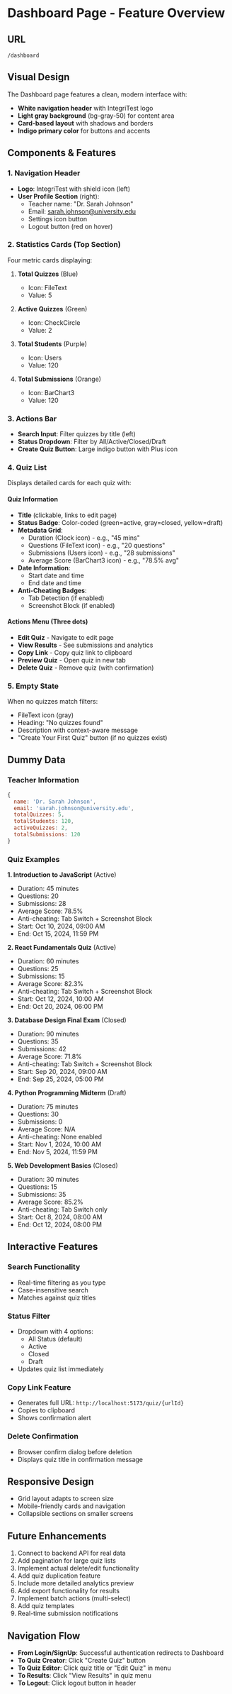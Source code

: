 # Dashboard Page - Feature Overview

## URL

`/dashboard`

## Visual Design

The Dashboard page features a clean, modern interface with:

- **White navigation header** with IntegriTest logo
- **Light gray background** (bg-gray-50) for content area
- **Card-based layout** with shadows and borders
- **Indigo primary color** for buttons and accents

## Components & Features

### 1. Navigation Header

- **Logo**: IntegriTest with shield icon (left)
- **User Profile Section** (right):
  - Teacher name: "Dr. Sarah Johnson"
  - Email: <sarah.johnson@university.edu>
  - Settings icon button
  - Logout button (red on hover)

### 2. Statistics Cards (Top Section)

Four metric cards displaying:

1. **Total Quizzes** (Blue)
   - Icon: FileText
   - Value: 5

2. **Active Quizzes** (Green)
   - Icon: CheckCircle
   - Value: 2

3. **Total Students** (Purple)
   - Icon: Users
   - Value: 120

4. **Total Submissions** (Orange)
   - Icon: BarChart3
   - Value: 120

### 3. Actions Bar

- **Search Input**: Filter quizzes by title (left)
- **Status Dropdown**: Filter by All/Active/Closed/Draft
- **Create Quiz Button**: Large indigo button with Plus icon

### 4. Quiz List

Displays detailed cards for each quiz with:

#### Quiz Information

- **Title** (clickable, links to edit page)
- **Status Badge**: Color-coded (green=active, gray=closed, yellow=draft)
- **Metadata Grid**:
  - Duration (Clock icon) - e.g., "45 mins"
  - Questions (FileText icon) - e.g., "20 questions"
  - Submissions (Users icon) - e.g., "28 submissions"
  - Average Score (BarChart3 icon) - e.g., "78.5% avg"
- **Date Information**:
  - Start date and time
  - End date and time
- **Anti-Cheating Badges**:
  - Tab Detection (if enabled)
  - Screenshot Block (if enabled)

#### Actions Menu (Three dots)

- **Edit Quiz** - Navigate to edit page
- **View Results** - See submissions and analytics
- **Copy Link** - Copy quiz link to clipboard
- **Preview Quiz** - Open quiz in new tab
- **Delete Quiz** - Remove quiz (with confirmation)

### 5. Empty State

When no quizzes match filters:

- FileText icon (gray)
- Heading: "No quizzes found"
- Description with context-aware message
- "Create Your First Quiz" button (if no quizzes exist)

## Dummy Data

### Teacher Information

```javascript
{
  name: 'Dr. Sarah Johnson',
  email: 'sarah.johnson@university.edu',
  totalQuizzes: 5,
  totalStudents: 120,
  activeQuizzes: 2,
  totalSubmissions: 120
}
```

### Quiz Examples

**1. Introduction to JavaScript** (Active)

- Duration: 45 minutes
- Questions: 20
- Submissions: 28
- Average Score: 78.5%
- Anti-cheating: Tab Switch + Screenshot Block
- Start: Oct 10, 2024, 09:00 AM
- End: Oct 15, 2024, 11:59 PM

**2. React Fundamentals Quiz** (Active)

- Duration: 60 minutes
- Questions: 25
- Submissions: 15
- Average Score: 82.3%
- Anti-cheating: Tab Switch + Screenshot Block
- Start: Oct 12, 2024, 10:00 AM
- End: Oct 20, 2024, 06:00 PM

**3. Database Design Final Exam** (Closed)

- Duration: 90 minutes
- Questions: 35
- Submissions: 42
- Average Score: 71.8%
- Anti-cheating: Tab Switch + Screenshot Block
- Start: Sep 20, 2024, 09:00 AM
- End: Sep 25, 2024, 05:00 PM

**4. Python Programming Midterm** (Draft)

- Duration: 75 minutes
- Questions: 30
- Submissions: 0
- Average Score: N/A
- Anti-cheating: None enabled
- Start: Nov 1, 2024, 10:00 AM
- End: Nov 5, 2024, 11:59 PM

**5. Web Development Basics** (Closed)

- Duration: 30 minutes
- Questions: 15
- Submissions: 35
- Average Score: 85.2%
- Anti-cheating: Tab Switch only
- Start: Oct 8, 2024, 08:00 AM
- End: Oct 12, 2024, 08:00 PM

## Interactive Features

### Search Functionality

- Real-time filtering as you type
- Case-insensitive search
- Matches against quiz titles

### Status Filter

- Dropdown with 4 options:
  - All Status (default)
  - Active
  - Closed
  - Draft
- Updates quiz list immediately

### Copy Link Feature

- Generates full URL: `http://localhost:5173/quiz/{urlId}`
- Copies to clipboard
- Shows confirmation alert

### Delete Confirmation

- Browser confirm dialog before deletion
- Displays quiz title in confirmation message

## Responsive Design

- Grid layout adapts to screen size
- Mobile-friendly cards and navigation
- Collapsible sections on smaller screens

## Future Enhancements

1. Connect to backend API for real data
2. Add pagination for large quiz lists
3. Implement actual delete/edit functionality
4. Add quiz duplication feature
5. Include more detailed analytics preview
6. Add export functionality for results
7. Implement batch actions (multi-select)
8. Add quiz templates
9. Real-time submission notifications

## Navigation Flow

- **From Login/SignUp**: Successful authentication redirects to Dashboard
- **To Quiz Creator**: Click "Create Quiz" button
- **To Quiz Editor**: Click quiz title or "Edit Quiz" in menu
- **To Results**: Click "View Results" in quiz menu
- **To Logout**: Click logout button in header
